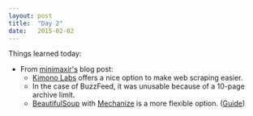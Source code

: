 ```yaml
---
layout: post
title:  "Day 2"
date:   2015-02-02
---
```

Things learned today:

* From [minimaxir's](http://minimaxir.com/2014/09/buzzscrape/) blog post:
	* [Kimono Labs](https://www.kimonolabs.com/) offers a nice option to make web scraping easier.
	* In the case of BuzzFeed, it was unusable because of a 10-page archive limit. 
	* [BeautifulSoup](http://www.crummy.com/software/BeautifulSoup/) with [Mechanize](http://wwwsearch.sourceforge.net/mechanize/) is a more flexible option. ([Guide](http://swizec.com/blog/scraping-with-mechanize-and-beautifulsoup/swizec/5039))